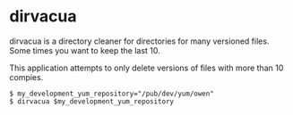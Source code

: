 dirvacua
========

dirvacua is a directory cleaner for directories for many versioned files. Some times you want to keep the last 10.

This application attempts to only delete versions of files with more than 10 compies.


    $ my_development_yum_repository="/pub/dev/yum/owen"
    $ dirvacua $my_development_yum_repository

